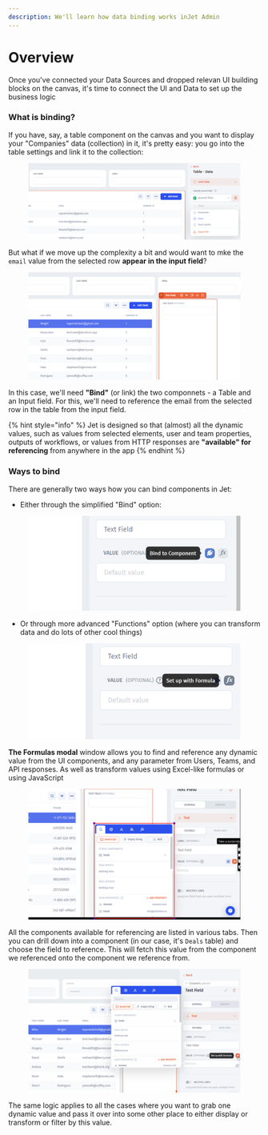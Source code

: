 ```yaml
---
description: We'll learn how data binding works inJet Admin
---
```


# Overview

Once you've connected your Data Sources and dropped relevan UI building blocks on the canvas, it's time to connect the UI and Data to set up the business logic

### What is binding?

If you have, say, a table component on the canvas and you want to display your "Companies" data (collection) in it, it's pretty easy: you go into the table settings and link it to the collection:

<figure><img src="../../.gitbook/assets/image (3).png" alt=""><figcaption></figcaption></figure>

But what if we move up the complexity a bit and would want to mke the `email` value from the selected row **appear in the input field**?

<figure><img src="../../.gitbook/assets/image (4).png" alt=""><figcaption></figcaption></figure>

In this case, we'll need **"Bind"**  (or link) the two componnets - a Table and an Input field. For this, we'll need to reference the email from the selected row in the table from the input field.

{% hint style="info" %}
Jet is designed so that (almost) all the dynamic values, such as values from selected elements, user and team properties, outputs of workflows, or values from HTTP responses are **"available" for referencing** from anywhere in the app
{% endhint %}

### Ways to bind

There are generally two ways how you can bind components in Jet:

* Either through the simplified "Bind" option:

<figure><img src="../../.gitbook/assets/Screenshot (206).png" alt=""><figcaption></figcaption></figure>

* Or through more advanced "Functions" option (where you can transform data and do lots of other cool things)

<figure><img src="../../.gitbook/assets/Screenshot (207).png" alt=""><figcaption></figcaption></figure>

**The Formulas modal** window allows you to find and reference any dynamic value from the UI components, and any parameter from Users, Teams, and API responses. As well as transform values using Excel-like formulas or using JavaScript



<figure><img src="../../.gitbook/assets/image.png" alt=""><figcaption></figcaption></figure>

All the components available for referencing are listed in various tabs. Then you can drill down into a component (in our case, it's `Deals` table) and choose the field to reference. This will fetch this value from the component we referenced onto the component we reference from.

<figure><img src="../../.gitbook/assets/dxhtcfvg.gif" alt=""><figcaption></figcaption></figure>

The same logic applies to all the cases where you want to grab one dynamic value and pass it over into some other place to either display or transform or filter by this value.



